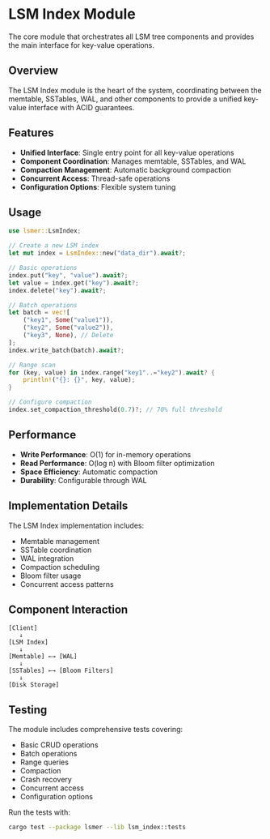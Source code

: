 # LSM Index Module

The core module that orchestrates all LSM tree components and provides the main interface for key-value operations.

## Overview

The LSM Index module is the heart of the system, coordinating between the memtable, SSTables, WAL, and other components to provide a unified key-value interface with ACID guarantees.

## Features

- **Unified Interface**: Single entry point for all key-value operations
- **Component Coordination**: Manages memtable, SSTables, and WAL
- **Compaction Management**: Automatic background compaction
- **Concurrent Access**: Thread-safe operations
- **Configuration Options**: Flexible system tuning

## Usage

```rust
use lsmer::LsmIndex;

// Create a new LSM index
let mut index = LsmIndex::new("data_dir").await?;

// Basic operations
index.put("key", "value").await?;
let value = index.get("key").await?;
index.delete("key").await?;

// Batch operations
let batch = vec![
    ("key1", Some("value1")),
    ("key2", Some("value2")),
    ("key3", None), // Delete
];
index.write_batch(batch).await?;

// Range scan
for (key, value) in index.range("key1"..="key2").await? {
    println!("{}: {}", key, value);
}

// Configure compaction
index.set_compaction_threshold(0.7)?; // 70% full threshold
```

## Performance

- **Write Performance**: O(1) for in-memory operations
- **Read Performance**: O(log n) with Bloom filter optimization
- **Space Efficiency**: Automatic compaction
- **Durability**: Configurable through WAL

## Implementation Details

The LSM Index implementation includes:

- Memtable management
- SSTable coordination
- WAL integration
- Compaction scheduling
- Bloom filter usage
- Concurrent access patterns

## Component Interaction

```
[Client]
   ↓
[LSM Index]
   ↓
[Memtable] ←→ [WAL]
   ↓
[SSTables] ←→ [Bloom Filters]
   ↓
[Disk Storage]
```

## Testing

The module includes comprehensive tests covering:

- Basic CRUD operations
- Batch operations
- Range queries
- Compaction
- Crash recovery
- Concurrent access
- Configuration options

Run the tests with:

```bash
cargo test --package lsmer --lib lsm_index::tests
```
